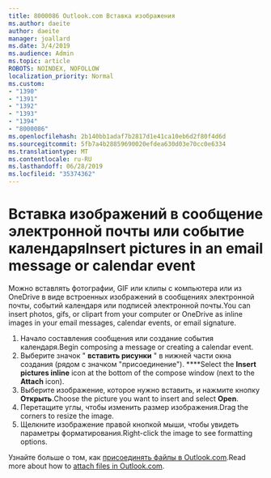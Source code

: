```yaml
---
title: 8000086 Outlook.com Вставка изображения
ms.author: daeite
author: daeite
manager: joallard
ms.date: 3/4/2019
ms.audience: Admin
ms.topic: article
ROBOTS: NOINDEX, NOFOLLOW
localization_priority: Normal
ms.custom:
- "1390"
- "1391"
- "1392"
- "1393"
- "1394"
- "8000086"
ms.openlocfilehash: 2b140bb1adaf7b2817d1e41ca10eb6d2f80f4d6d
ms.sourcegitcommit: 5fb7a4b28859690020efdea630d03e70cc0e6334
ms.translationtype: MT
ms.contentlocale: ru-RU
ms.lasthandoff: 06/28/2019
ms.locfileid: "35374362"
---
```

# <a name="insert-pictures-in-an-email-message-or-calendar-event"></a><span data-ttu-id="314c6-102">Вставка изображений в сообщение электронной почты или событие календаря</span><span class="sxs-lookup"><span data-stu-id="314c6-102">Insert pictures in an email message or calendar event</span></span>

<span data-ttu-id="314c6-103">Можно вставлять фотографии, GIF или клипы с компьютера или из OneDrive в виде встроенных изображений в сообщениях электронной почты, событий календаря или подписей электронной почты.</span><span class="sxs-lookup"><span data-stu-id="314c6-103">You can insert photos, gifs, or clipart from your computer or OneDrive as inline images in your email messages, calendar events, or email signature.</span></span>

1. <span data-ttu-id="314c6-104">Начало составления сообщения или создание события календаря.</span><span class="sxs-lookup"><span data-stu-id="314c6-104">Begin composing a message or creating a calendar event.</span></span>
2. <span data-ttu-id="314c6-105">Выберите значок " **вставить рисунки** " в нижней части окна создания (рядом с значком "присоединение"). \*\*\*\*</span><span class="sxs-lookup"><span data-stu-id="314c6-105">Select the **Insert pictures inline** icon at the bottom of the compose window (next to the **Attach** icon).</span></span>
3. <span data-ttu-id="314c6-106">Выберите изображение, которое нужно вставить, и нажмите кнопку **Открыть**.</span><span class="sxs-lookup"><span data-stu-id="314c6-106">Choose the picture you want to insert and select **Open**.</span></span>
4. <span data-ttu-id="314c6-107">Перетащите углы, чтобы изменить размер изображения.</span><span class="sxs-lookup"><span data-stu-id="314c6-107">Drag the corners to resize the image.</span></span>
5. <span data-ttu-id="314c6-108">Щелкните изображение правой кнопкой мыши, чтобы увидеть параметры форматирования.</span><span class="sxs-lookup"><span data-stu-id="314c6-108">Right-click the image to see formatting options.</span></span>

<span data-ttu-id="314c6-109">Узнайте больше о том, как [присоединять файлы в Outlook.com](https://support.office.com/article/8d7c1ea7-4e5f-44ce-bb6e-c5fcc92ba9ab).</span><span class="sxs-lookup"><span data-stu-id="314c6-109">Read more about how to [attach files in Outlook.com](https://support.office.com/article/8d7c1ea7-4e5f-44ce-bb6e-c5fcc92ba9ab).</span></span>